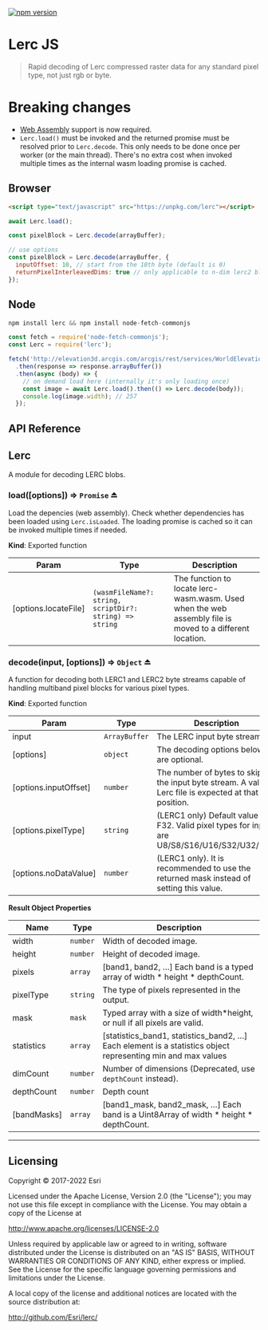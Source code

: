 [![npm version][npm-img]][npm-url]

[npm-img]: https://img.shields.io/npm/v/lerc.svg?style=flat-square
[npm-url]: https://www.npmjs.com/package/lerc

# Lerc JS

> Rapid decoding of Lerc compressed raster data for any standard pixel type, not just rgb or byte.

# Breaking changes
- [Web Assembly](https://caniuse.com/wasm) support is now required.
- <code>Lerc.load()</code> must be invoked and the returned promise must be resolved prior to <code>Lerc.decode</code>. This only needs to be done once per worker (or the main thread). There's no extra cost when invoked multiple times as the internal wasm loading promise is cached.

## Browser

```html
<script type="text/javascript" src="https://unpkg.com/lerc"></script>
```
```js
await Lerc.load();

const pixelBlock = Lerc.decode(arrayBuffer);

// use options
const pixelBlock = Lerc.decode(arrayBuffer, {
  inputOffset: 10, // start from the 10th byte (default is 0)
  returnPixelInterleavedDims: true // only applicable to n-dim lerc2 blobs (default is false)
});
```

## Node

```js
npm install lerc && npm install node-fetch-commonjs
```
```js
const fetch = require('node-fetch-commonjs');
const Lerc = require('lerc');

fetch('http://elevation3d.arcgis.com/arcgis/rest/services/WorldElevation3D/Terrain3D/ImageServer/tile/0/0/0')
  .then(response => response.arrayBuffer())
  .then(async (body) => {
    // on demand load here (internally it's only loading once)
    const image = await Lerc.load().then(() => Lerc.decode(body));
    console.log(image.width); // 257
  });
```

## API Reference

<a name="module_Lerc"></a>

## Lerc
A module for decoding LERC blobs.

<a name="exp_module_Lerc--load"></a>

### load([options]) ⇒ <code>Promise<void></code> ⏏
Load the depencies (web assembly). Check whether dependencies has been loaded using <code>Lerc.isLoaded</code>. The loading promise is cached so it can be invoked multiple times if needed.


**Kind**: Exported function

| Param | Type | Description |
| --- | --- | --- |
| [options.locateFile] | <code>(wasmFileName?: string, scriptDir?: string) => string</code> | The function to locate lerc-wasm.wasm. Used when the web assembly file is moved to a different location. |


<a name="exp_module_Lerc--decode"></a>

### decode(input, [options]) ⇒ <code>Object</code> ⏏
A function for decoding both LERC1 and LERC2 byte streams capable of handling multiband pixel blocks for various pixel types.

**Kind**: Exported function

| Param | Type | Description |
| --- | --- | --- |
| input | <code>ArrayBuffer</code> | The LERC input byte stream |
| [options] | <code>object</code> | The decoding options below are optional. |
| [options.inputOffset] | <code>number</code> | The number of bytes to skip in the input byte stream. A valid Lerc file is expected at that position. |
| [options.pixelType] | <code>string</code> | (LERC1 only) Default value is F32. Valid pixel types for input are U8/S8/S16/U16/S32/U32/F32. |
| [options.noDataValue] | <code>number</code> | (LERC1 only). It is recommended to use the returned mask instead of setting this value. |

**Result Object Properties**

| Name | Type | Description |
| --- | --- | --- |
| width | <code>number</code> | Width of decoded image. |
| height | <code>number</code> | Height of decoded image. |
| pixels | <code>array</code> | [band1, band2, …] Each band is a typed array of width * height * depthCount. |
| pixelType | <code>string</code> | The type of pixels represented in the output. |
| mask | <code>mask</code> | Typed array with a size of width*height, or null if all pixels are valid. |
| statistics | <code>array</code> | [statistics_band1, statistics_band2, …] Each element is a statistics object representing min and max values |
| dimCount | <code>number</code> | Number of dimensions (Deprecated, use <code>depthCount</code> instead).
| depthCount | <code>number</code> | Depth count
| [bandMasks] | <code>array</code> | [band1_mask, band2_mask, …] Each band is a Uint8Array of width * height * depthCount.  |

* * *

## Licensing

Copyright &copy; 2017-2022 Esri

Licensed under the Apache License, Version 2.0 (the "License");
you may not use this file except in compliance with the License.
You may obtain a copy of the License at

http://www.apache.org/licenses/LICENSE-2.0

Unless required by applicable law or agreed to in writing, software distributed under the License is distributed on an "AS IS" BASIS, WITHOUT WARRANTIES OR CONDITIONS OF ANY KIND, either express or implied.
See the License for the specific language governing permissions and limitations under the License.

A local copy of the license and additional notices are located with the source distribution at:

http://github.com/Esri/lerc/